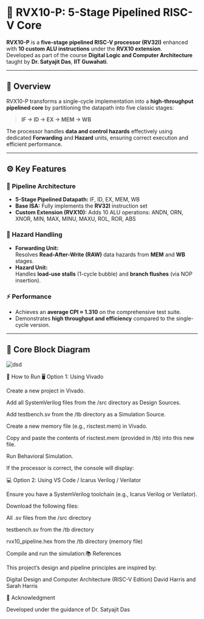 # 🧠 RVX10-P: 5-Stage Pipelined RISC-V Core

**RVX10-P** is a **five-stage pipelined RISC-V processor (RV32I)** enhanced with **10 custom ALU instructions** under the **RVX10 extension**.  
Developed as part of the course **Digital Logic and Computer Architecture** taught by **Dr. Satyajit Das**, **IIT Guwahati**.

---

## 🚀 Overview

RVX10-P transforms a single-cycle implementation into a **high-throughput pipelined core** by partitioning the datapath into five classic stages:

> **IF → ID → EX → MEM → WB**

The processor handles **data and control hazards** effectively using dedicated **Forwarding** and **Hazard** units, ensuring correct execution and efficient performance.

---

## ⚙️ Key Features

### 🧩 Pipeline Architecture
- **5-Stage Pipelined Datapath:** IF, ID, EX, MEM, WB
- **Base ISA:** Fully implements the **RV32I** instruction set
- **Custom Extension (RVX10):** Adds 10 ALU operations:
ANDN, ORN, XNOR, MIN, MAX, MINU, MAXU, ROL, ROR, ABS

### 🔁 Hazard Handling
- **Forwarding Unit:**  
Resolves **Read-After-Write (RAW)** data hazards from **MEM** and **WB** stages.
- **Hazard Unit:**  
Handles **load-use stalls** (1-cycle bubble) and **branch flushes** (via NOP insertion).

### ⚡ Performance
- Achieves an **average CPI ≈ 1.310** on the comprehensive test suite.
- Demonstrates **high throughput and efficiency** compared to the single-cycle version.

---

## 🧱 Core Block Diagram
![dsd](https://github.com/user-attachments/assets/0296251d-c06e-440d-a48d-3899437b4aa2)


🧪 How to Run
🖥️ Option 1: Using Vivado

Create a new project in Vivado.

Add all SystemVerilog files from the /src directory as Design Sources.

Add testbench.sv from the /tb directory as a Simulation Source.

Create a new memory file (e.g., risctest.mem) in Vivado.

Copy and paste the contents of risctest.mem (provided in /tb) into this new file.

Run Behavioral Simulation.

If the processor is correct, the console will display:

💻 Option 2: Using VS Code / Icarus Verilog / Verilator

Ensure you have a SystemVerilog toolchain (e.g., Icarus Verilog or Verilator).

Download the following files:

All .sv files from the /src directory

testbench.sv from the /tb directory

rvx10_pipeline.hex from the /tb directory (memory file)

Compile and run the simulation:📚 References

This project’s design and pipeline principles are inspired by:

Digital Design and Computer Architecture (RISC-V Edition)
David Harris and Sarah Harris

🏫 Acknowledgment

Developed under the guidance of
Dr. Satyajit Das
